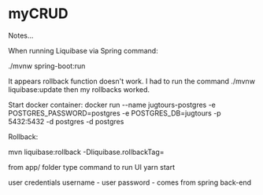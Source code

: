 # myCRUD

Notes...

When running Liquibase via Spring command:

./mvnw spring-boot:run

It appears rollback function doesn't work.  I had to
run the command ./mvnw liquibase:update then my rollbacks
worked. 

Start docker container:
docker run --name jugtours-postgres -e POSTGRES_PASSWORD=postgres -e POSTGRES_DB=jugtours -p 5432:5432 -d postgres -d postgres

Rollback:

mvn liquibase:rollback -Dliquibase.rollbackTag=<tag version>


from app/ folder type command to run UI 
yarn start

user credentials
username - user
password - comes from spring back-end